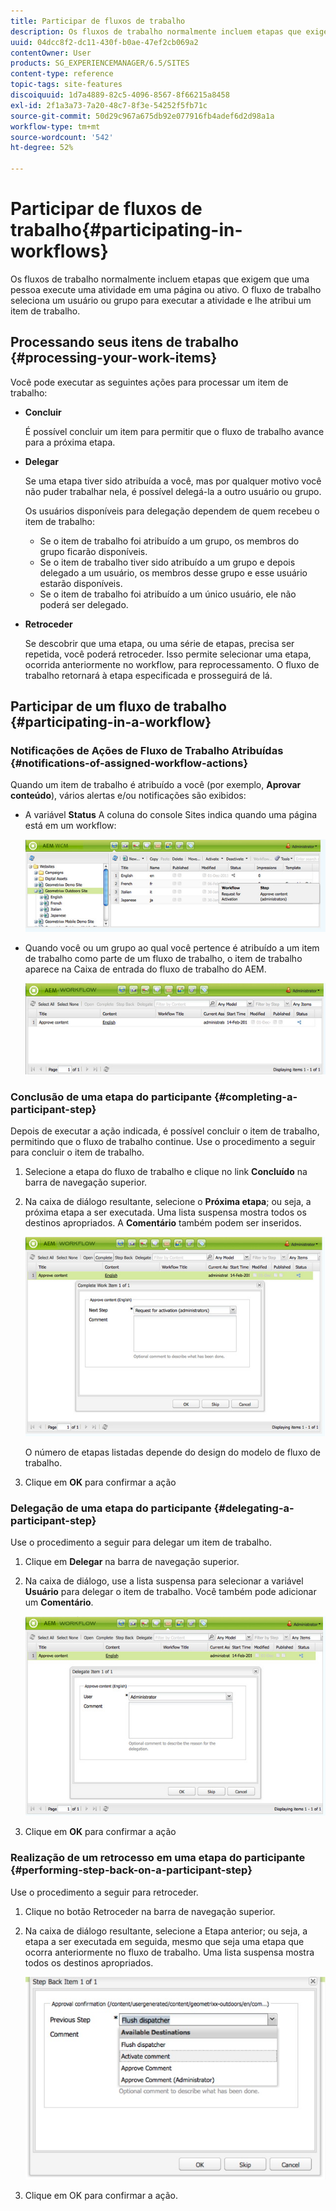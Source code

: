 ```yaml
---
title: Participar de fluxos de trabalho
description: Os fluxos de trabalho normalmente incluem etapas que exigem que uma pessoa execute uma atividade em uma página ou ativo. O fluxo de trabalho seleciona um usuário ou grupo para executar a atividade e lhe atribui um item de trabalho.
uuid: 04dcc8f2-dc11-430f-b0ae-47ef2cb069a2
contentOwner: User
products: SG_EXPERIENCEMANAGER/6.5/SITES
content-type: reference
topic-tags: site-features
discoiquuid: 1d7a4889-82c5-4096-8567-8f66215a8458
exl-id: 2f1a3a73-7a20-48c7-8f3e-54252f5fb71c
source-git-commit: 50d29c967a675db92e077916fb4adef6d2d98a1a
workflow-type: tm+mt
source-wordcount: '542'
ht-degree: 52%

---
```


# Participar de fluxos de trabalho{#participating-in-workflows}

Os fluxos de trabalho normalmente incluem etapas que exigem que uma pessoa execute uma atividade em uma página ou ativo. O fluxo de trabalho seleciona um usuário ou grupo para executar a atividade e lhe atribui um item de trabalho.

## Processando seus itens de trabalho {#processing-your-work-items}

Você pode executar as seguintes ações para processar um item de trabalho:

* **Concluir**

  É possível concluir um item para permitir que o fluxo de trabalho avance para a próxima etapa.

* **Delegar**

  Se uma etapa tiver sido atribuída a você, mas por qualquer motivo você não puder trabalhar nela, é possível delegá-la a outro usuário ou grupo.

  Os usuários disponíveis para delegação dependem de quem recebeu o item de trabalho:

   * Se o item de trabalho foi atribuído a um grupo, os membros do grupo ficarão disponíveis.
   * Se o item de trabalho tiver sido atribuído a um grupo e depois delegado a um usuário, os membros desse grupo e esse usuário estarão disponíveis.
   * Se o item de trabalho foi atribuído a um único usuário, ele não poderá ser delegado.

* **Retroceder**

  Se descobrir que uma etapa, ou uma série de etapas, precisa ser repetida, você poderá retroceder. Isso permite selecionar uma etapa, ocorrida anteriormente no workflow, para reprocessamento. O fluxo de trabalho retornará à etapa especificada e prosseguirá de lá.

## Participar de um fluxo de trabalho {#participating-in-a-workflow}

### Notificações de Ações de Fluxo de Trabalho Atribuídas {#notifications-of-assigned-workflow-actions}

Quando um item de trabalho é atribuído a você (por exemplo, **Aprovar conteúdo**), vários alertas e/ou notificações são exibidos:

* A variável **Status** A coluna do console Sites indica quando uma página está em um workflow:

  ![workflowstatus-1](assets/workflowstatus-1.png)

* Quando você ou um grupo ao qual você pertence é atribuído a um item de trabalho como parte de um fluxo de trabalho, o item de trabalho aparece na Caixa de entrada do fluxo de trabalho do AEM.

  ![workflowinbox](assets/workflowinbox.png)

### Conclusão de uma etapa do participante {#completing-a-participant-step}

Depois de executar a ação indicada, é possível concluir o item de trabalho, permitindo que o fluxo de trabalho continue. Use o procedimento a seguir para concluir o item de trabalho.

1. Selecione a etapa do fluxo de trabalho e clique no link **Concluído** na barra de navegação superior.
1. Na caixa de diálogo resultante, selecione o **Próxima etapa**; ou seja, a próxima etapa a ser executada. Uma lista suspensa mostra todos os destinos apropriados. A **Comentário** também podem ser inseridos.

   ![workflowcomplete](assets/workflowcomplete.png)

   O número de etapas listadas depende do design do modelo de fluxo de trabalho.

1. Clique em **OK** para confirmar a ação

### Delegação de uma etapa do participante {#delegating-a-participant-step}

Use o procedimento a seguir para delegar um item de trabalho.

1. Clique em **Delegar** na barra de navegação superior.
1. Na caixa de diálogo, use a lista suspensa para selecionar a variável **Usuário** para delegar o item de trabalho. Você também pode adicionar um **Comentário**.

   ![workflowdelegate](assets/workflowdelegate.png)

1. Clique em **OK** para confirmar a ação

### Realização de um retrocesso em uma etapa do participante {#performing-step-back-on-a-participant-step}

Use o procedimento a seguir para retroceder.

1. Clique no botão Retroceder na barra de navegação superior.
1. Na caixa de diálogo resultante, selecione a Etapa anterior; ou seja, a etapa a ser executada em seguida, mesmo que seja uma etapa que ocorra anteriormente no fluxo de trabalho. Uma lista suspensa mostra todos os destinos apropriados.

   ![screen_shot_2018-08-10at155325](assets/screen_shot_2018-08-10at155325.jpg)

1. Clique em OK para confirmar a ação.
